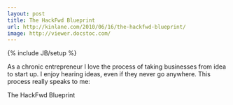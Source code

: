 ```yaml
---
layout: post
title: The HackFwd Blueprint
url: http://kinlane.com/2010/06/16/the-hackfwd-blueprint/
image: http://viewer.docstoc.com/
---
```

{% include JB/setup %}
As a chronic entrepreneur I love the process of taking businesses from idea to start up. I enjoy hearing ideas, even if they never go anywhere. This process really speaks to me:




The HackFwd Blueprint


